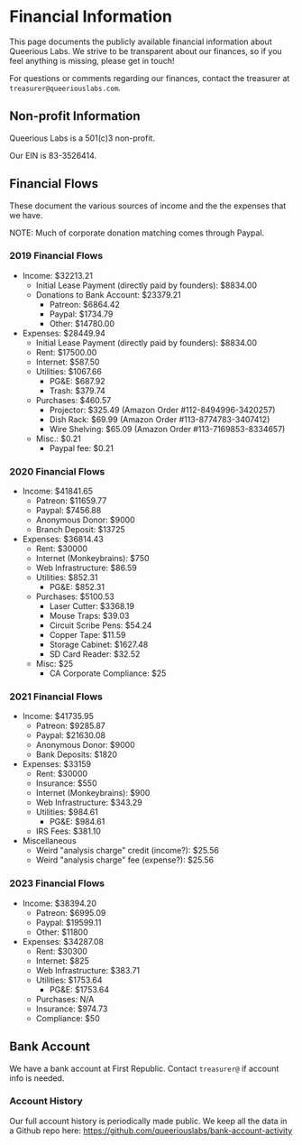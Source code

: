<!-- TITLE: Financial Information -->

# Financial Information
This page documents the publicly available financial information about Queerious Labs. We strive to be transparent about our finances, so if you feel anything is missing, please get in touch!

For questions or comments regarding our finances, contact the treasurer at `treasurer@queeriouslabs.com`.

## Non-profit Information
Queerious Labs is a 501(c)3 non-profit.

Our EIN is 83-3526414.

## Financial Flows

These document the various sources of income and the the expenses that we have.

NOTE: Much of corporate donation matching comes through Paypal.

### 2019 Financial Flows

* Income: $32213.21
  * Initial Lease Payment (directly paid by founders): $8834.00
  * Donations to Bank Account: $23379.21
    * Patreon: $6864.42
    * Paypal: $1734.79
    * Other: $14780.00
* Expenses: $28449.94
  * Initial Lease Payment (directly paid by founders): $8834.00
  * Rent: $17500.00
  * Internet: $587.50
  * Utilities: $1067.66
    * PG&E: $687.92
    * Trash: $379.74
  * Purchases: $460.57
    * Projector: $325.49 (Amazon Order #112-8494996-3420257)
    * Dish Rack: $69.99 (Amazon Order #113-8774783-3407412)
    * Wire Shelving: $65.09 (Amazon Order #113-7169853-8334657)
  * Misc.: $0.21
    * Paypal fee: $0.21

### 2020 Financial Flows

* Income: $41841.65
  * Patreon: $11659.77
  * Paypal: $7456.88
  * Anonymous Donor: $9000
  * Branch Deposit: $13725
* Expenses: $36814.43
  * Rent: $30000
  * Internet (Monkeybrains): $750
  * Web Infrastructure: $86.59
  * Utilities: $852.31
    * PG&E: $852.31
  * Purchases: $5100.53
    * Laser Cutter: $3368.19
    * Mouse Traps: $39.03
    * Circuit Scribe Pens: $54.24
    * Copper Tape: $11.59
    * Storage Cabinet: $1627.48
    * SD Card Reader: $32.52
  * Misc: $25
    * CA Corporate Compliance: $25

### 2021 Financial Flows

* Income: $41735.95
  * Patreon: $9285.87
  * Paypal: $21630.08
  * Anonymous Donor: $9000
  * Bank Deposits: $1820
* Expenses: $33159
  * Rent: $30000
  * Insurance: $550
  * Internet (Monkeybrains): $900 
  * Web Infrastructure: $343.29
  * Utilities: $984.61
    * PG&E: $984.61
  * IRS Fees: $381.10
* Miscellaneous
  * Weird "analysis charge" credit (income?): $25.56
  * Weird "analysis charge" fee (expense?): $25.56

### 2023 Financial Flows

* Income: $38394.20
	* Patreon: $6995.09
	* Paypal: $19599.11
	* Other: $11800
* Expenses: $34287.08
	* Rent: $30300
	* Internet: $825
	* Web Infrastructure: $383.71
	* Utilities: $1753.64
		* PG&E: $1753.64
	* Purchases: N/A
	* Insurance: $974.73
	* Compliance: $50

## Bank Account
We have a bank account at First Republic. Contact `treasurer@` if account info is needed.

### Account History

Our full account history is periodically made public. We keep all the data in a Github repo here: https://github.com/queeriouslabs/bank-account-activity